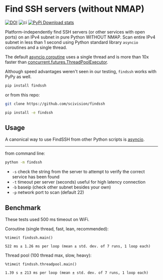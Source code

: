 # Find SSH servers (without NMAP)

[![DOI](https://zenodo.org/badge/DOI/10.5281/zenodo.3336467.svg)](https://doi.org/10.5281/zenodo.3336467)
![ci](https://github.com/scivision/findssh/workflows/ci/badge.svg)
[![PyPi Download stats](http://pepy.tech/badge/findssh)](http://pepy.tech/project/findssh)

Platform-independently find SSH servers (or other services with open ports) on an IPv4 subnet in pure Python WITHOUT NMAP.
Scan entire IPv4 subnet in less than 1 second using Python standard library `asyncio`  coroutines and a single thread.

The default
[asyncio coroutine](https://docs.python.org/3/library/asyncio.html)
uses a single thread and is more than 10x faster than
[concurrent.futures.ThreadPoolExecutor](https://docs.python.org/3/library/concurrent.futures.html).

Although speed advantages weren't seen in our testing, `findssh` works with PyPy as well.

```sh
pip install findssh
```

or from this repo:

```sh
git clone https://github.com/scivision/findssh

pip install -e findssh
```

## Usage

A canonical way to use FindSSH from other Python scripts is [asyncio](example/asyncio_get_hosts.py).

---

from command line:

```sh
python -m findssh
```

* `-s`  check the string from the server to attempt to verify the correct service has been found
* `-t` timeout per server (seconds)  useful for high latency connection
* `-b` baseip (check other subnet besides your own)
* `-p` network port to scan (default 22)

## Benchmark

These tests used 500 ms timeout on WiFi.

Coroutine (single thread, fast, lean, recommended):

```ipython
%timeit findssh.main()

522 ms ± 1.26 ms per loop (mean ± std. dev. of 7 runs, 1 loop each)
```

Thread pool (100 thread max, slow, heavy):

```ipython
%timeit findssh.threadpool.main()

1.39 s ± 213 ms per loop (mean ± std. dev. of 7 runs, 1 loop each)
```
